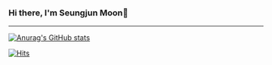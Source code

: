 <!--
<img src="https://img.shields.io/badge/python-9cf?style=plastic&logo=python&logoColor=3776AB"/> <img src="https://img.shields.io/badge/django-green?style=plastic&logo=django&logoColor=092E20"/>
-->

### Hi there, I'm Seungjun Moon👋


---
[![Anurag's GitHub stats](https://github-readme-stats.vercel.app/api?username=palza4dev&show_icons=true&include_all_commits=true)](https://github.com/anuraghazra/github-readme-stats)



[![Hits](https://hits.seeyoufarm.com/api/count/incr/badge.svg?url=https%3A%2F%2Fgithub.com%2Fpalza4dev&count_bg=%2379C83D&title_bg=%23555555&icon=&icon_color=%23E7E7E7&title=hits&edge_flat=false)](https://hits.seeyoufarm.com)
